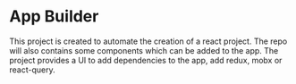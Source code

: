 # App Builder

This project is created to automate the creation of a react project. The repo will also contains some components which can be added to the app. The project provides a UI to add dependencies to the app, add redux, mobx or react-query.